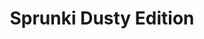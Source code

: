 ---
slug: sprunki-dusty-edition
title: Sprunki Dusty Edition
description: "Sprunki Dusty Edition is an exciting online game. Play for free directly in your browser!"
icon: /images/popular_mods/Sprunki Dusty Edition.png
url: https://wowtbc.net/sprunkin/sprunki-dusty-edition/index.html
previewImage: /images/popular_mods/Sprunki Dusty Edition.png
type: popular mods

# SEO配置
seo:
  title: "Sprunki Dusty Edition - Play Free Online Game | Fun Browser Games"
  description: "Sprunki Dusty Edition - Play this fun online game for free in your browser. No download required!"
  ogImage: "/images/popular_mods/Sprunki Dusty Edition.png"
  keywords: "sprunki-dusty-edition, online game, browser game, free game, popular mods game, play online"

videoUrls:
  - https://www.youtube.com/embed/example1
  - https://www.youtube.com/embed/example2

whyPlay:
  title: "Why Play Sprunki Dusty Edition?"
  items:
    - "Immersive Gameplay: Sprunki Dusty Edition offers an engaging and immersive gaming experience that will keep you entertained for hours"
    - "Challenging Levels: Test your skills with increasingly difficult challenges and obstacles"
    - "Beautiful Graphics: Enjoy stunning visuals and smooth animations that bring the game world to life"
    - "Regular Updates: New content and features are added regularly to keep the game fresh and exciting"
    - "Free to Play: Experience all the fun without spending a penny"
    - "Community Features: Connect with other players, share strategies, and compete for high scores"
    - "Cross-Platform: Play on any device with a web browser, no downloads required"

features:
  title: "Key Features of Sprunki Dusty Edition"
  image: "/images/popular_mods/Sprunki Dusty Edition.png"
  items:
    - "Intuitive Controls: Easy to learn controls make Sprunki Dusty Edition accessible for players of all skill levels"
    - "Multiple Game Modes: Enjoy various gameplay options that provide different challenges and experiences"
    - "Character Customization: Personalize your gaming experience with unique characters and items"
    - "Achievement System: Complete special tasks to earn rewards and recognition"
    - "Leaderboards: Compete with players worldwide and see who can achieve the highest scores"

characteristics:
  title: "Game Characteristics"
  image: "/images/popular_mods/Sprunki Dusty Edition.png"
  items:
    - "Genre: Popular mods game with elements of strategy and skill"
    - "Difficulty: Suitable for both casual gamers and those seeking a challenge"
    - "Play Time: Quick sessions or extended gameplay, depending on your preference"
    - "Art Style: Vibrant and engaging visuals that enhance the gaming experience"
    - "Sound Design: Immersive audio that complements the gameplay perfectly"

info: "Sprunki Dusty Edition is an exciting online game that offers players a unique and engaging gaming experience. With its intuitive controls, stunning visuals, and challenging gameplay, Sprunki Dusty Edition provides hours of entertainment for players of all ages and skill levels. Whether you're looking for a quick gaming session during a break or an extended play session, Sprunki Dusty Edition delivers an immersive experience that will keep you coming back for more. The game features multiple levels of increasing difficulty, ensuring that players are constantly challenged as they progress. With regular updates adding new content and features, Sprunki Dusty Edition remains fresh and exciting, providing endless entertainment options for its growing community of players."

howToPlayIntro: "Welcome to Sprunki Dusty Edition! This guide will walk you through the basics and help you master the game. Whether you're a beginner or looking to improve your skills, these tips and instructions will enhance your gaming experience."

howToPlaySteps:
  - title: "Getting Started"
    description: "Begin your Sprunki Dusty Edition adventure by familiarizing yourself with the controls. Use your keyboard or mouse to navigate through the game interface. The tutorial will guide you through the basic mechanics and help you understand the objectives."
  - title: "Understanding the Objectives"
    description: "In Sprunki Dusty Edition, your main goal is to progress through levels by completing specific objectives. Each level presents unique challenges that require different strategies and approaches."
  - title: "Mastering the Controls"
    description: "Practice using the controls to improve your precision and reaction time. Sprunki Dusty Edition requires quick reflexes and strategic thinking to overcome obstacles and defeat opponents."
  - title: "Utilizing Power-ups"
    description: "Collect power-ups throughout the game to enhance your abilities and overcome difficult challenges. Each power-up offers unique advantages that can be crucial for success."
  - title: "Developing Strategies"
    description: "As you progress in Sprunki Dusty Edition, develop effective strategies for different scenarios. Analyze patterns, anticipate challenges, and adapt your approach to maximize your performance."

faq:
  title: "Frequently Asked Questions about Sprunki Dusty Edition"
  items:
    - question: "Is Sprunki Dusty Edition free to play?"
      answer: "Yes, Sprunki Dusty Edition is completely free to play directly in your web browser. No downloads or purchases are required to enjoy the full game experience."
    - question: "Can I play Sprunki Dusty Edition on mobile devices?"
      answer: "Yes, Sprunki Dusty Edition is optimized for both desktop and mobile play. You can enjoy the game on any device with a web browser and internet connection."
    - question: "Are there any in-game purchases?"
      answer: "While Sprunki Dusty Edition is free to play, there may be optional in-game purchases available for cosmetic items or additional features that don't affect core gameplay."
    - question: "How often is Sprunki Dusty Edition updated?"
      answer: "The developers regularly update Sprunki Dusty Edition with new content, features, and improvements based on player feedback and game performance."
    - question: "Can I play Sprunki Dusty Edition offline?"
      answer: "Currently, Sprunki Dusty Edition requires an internet connection to play as it's a browser-based online game."
    - question: "Is Sprunki Dusty Edition suitable for children?"
      answer: "Yes, Sprunki Dusty Edition is designed to be family-friendly and suitable for players of all ages."
    - question: "How do I report bugs or issues?"
      answer: "If you encounter any problems while playing Sprunki Dusty Edition, you can report them through the game's support page or contact the developers directly through their website."
    - question: "Still Have Questions?"
      answer: "If you have additional questions about Sprunki Dusty Edition that aren't covered in this FAQ, please visit our support center or contact our customer service team for assistance."
---